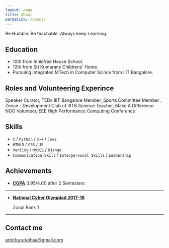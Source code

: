 ```yaml
---
layout: page
title: About
permalink: /about/
---
```


Be Humble. Be teachable .Always keep Learning.

## Education

* 10th from Innisfree House School.
* 12th from Sri Kumarans Childrens' Home.
* Pursuing Integrated MTech in Computer Scince from IIIT Bangalore.

## Roles and Volunteering Experince

Speaker Curator, TEDx IIIT Bangalore
Member, Sports Committee
Member , Zense - Development Club of IIITB
Science Teacher, Make A Difference NGO
Volunteer,IEEE High Performance Computing Conference


## Skills

*  `C` / `Python` / `C++` / `Java`
*  `HTML5` / `CSS` / `JS` 
*  `Verilog` / `MySQL` / `Django`
*  `Communication Skill` / `Interpersonal Skills` / `Leadership `


## Achievements


* [**CGPA**](#)
  3.95/4.00 after 2 Semesters

***

* [**National Cyber Olympiad 2017-18**](#)

    Zonal Rank 1

***



## Contact me

[arpitha.sriathsa@gmail.com](mailto:arpitha.srivathsa@gmail.com)
